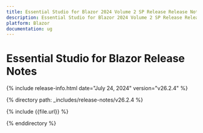 ```yaml
---
title: Essential Studio for Blazor 2024 Volume 2 SP Release Release Notes  
description: Essential Studio for Blazor 2024 Volume 2 SP Release Release Notes  
platform: Blazor
documentation: ug
---
```


# Essential Studio for Blazor  Release Notes  

{% include release-info.html date="July 24, 2024"  version="v26.2.4" %} 

{% directory path: _includes/release-notes/v26.2.4 %}

{% include {{file.url}} %}

{% enddirectory %}